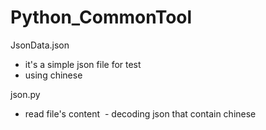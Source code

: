 # Python_CommonTool

JsonData.json

  - it's a simple json file for test
  - using chinese

json.py
  
  - read file's content 
  - decoding json that contain chinese
